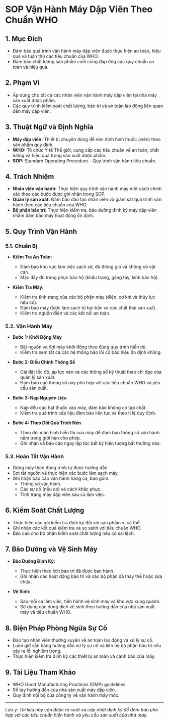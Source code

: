# SOP Vận Hành Máy Dập Viên Theo Chuẩn WHO

## 1. Mục Đích
- Đảm bảo quá trình vận hành máy dập viên được thực hiện an toàn, hiệu quả và tuân thủ các tiêu chuẩn của WHO.
- Đảm bảo chất lượng sản phẩm cuối cùng đáp ứng các quy chuẩn an toàn và hiệu quả.

## 2. Phạm Vi
- Áp dụng cho tất cả các nhân viên vận hành máy dập viên tại nhà máy sản xuất dược phẩm.
- Các quy trình kiểm soát chất lượng, bảo trì và an toàn lao động liên quan đến máy dập viên.

## 3. Thuật Ngữ và Định Nghĩa
- **Máy dập viên:** Thiết bị chuyên dùng để nén định hình thuốc (viên) theo sản phẩm quy định.
- **WHO:** Tổ chức Y tế Thế giới, cung cấp các tiêu chuẩn về an toàn, chất lượng và hiệu quả trong sản xuất dược phẩm.
- **SOP:** Standard Operating Procedure – Quy trình vận hành tiêu chuẩn.

## 4. Trách Nhiệm
- **Nhân viên vận hành:** Thực hiện quy trình vận hành máy một cách chính xác theo các bước được ghi nhận trong SOP.
- **Quản lý sản xuất:** Đảm bảo đào tạo nhân viên và giám sát quá trình vận hành theo các tiêu chuẩn của WHO.
- **Bộ phận bảo trì:** Thực hiện kiểm tra, bảo dưỡng định kỳ máy dập viên nhằm đảm bảo máy hoạt động ổn định.

## 5. Quy Trình Vận Hành

### 5.1. Chuẩn Bị
- **Kiểm Tra An Toàn:**
  - Đảm bảo khu vực làm việc sạch sẽ, đủ thông gió và không có vật cản.
  - Mặc đầy đủ trang phục bảo hộ (khẩu trang, găng tay, kính bảo hộ).

- **Kiểm Tra Máy:**
  - Kiểm tra tình trạng của các bộ phận máy (điện, cơ khí và thủy lực nếu có).
  - Đảm bảo máy được làm sạch từ bụi bẩn và các chất thải sản xuất.
  - Kiểm tra nguồn điện và các kết nối an toàn.

### 5.2. Vận Hành Máy
- **Bước 1: Khởi Động Máy**
  - Bật nguồn và đợi máy khởi động theo đúng quy trình hiển thị.
  - Kiểm tra xem tất cả các hệ thống báo lỗi có báo hiệu ổn định không.

- **Bước 2: Điều Chỉnh Thông Số**
  - Cài đặt tốc độ, áp lực nén và các thông số kỹ thuật theo chỉ đạo của quản lý sản xuất.
  - Đảm bảo các thông số này phù hợp với các tiêu chuẩn WHO và yêu cầu sản xuất.

- **Bước 3: Nạp Nguyên Liệu**
  - Nạp đều các hạt thuốc vào máy, đảm bảo không có tạp chất.
  - Kiểm tra quá trình cấp liệu đảm bảo liên tục và theo tỉ lệ quy định.

- **Bước 4: Theo Dõi Quá Trình Nén**
  - Theo dõi màn hình hiển thị của máy để đảm bảo thông số vận hành nằm trong giới hạn cho phép.
  - Ghi nhận và báo cáo ngay lập tức bất kỳ hiện tượng bất thường nào.

### 5.3. Hoàn Tất Vận Hành
- Dừng máy theo đúng trình tự được hướng dẫn.
- Sơt tắt nguồn và thực hiện các bước làm sạch máy.
- Ghi nhận báo cáo vận hành hàng ca, bao gồm:
  - Thông số vận hành.
  - Các sự cố (nếu có) và cách khắc phục.
  - Tình trạng máy dập viên sau ca làm việc.

## 6. Kiểm Soát Chất Lượng
- Thực hiện các bài kiểm tra định kỳ đối với sản phẩm vi cá thể.
- Ghi nhận các kết quả kiểm tra và so sánh với tiêu chuẩn WHO.
- Báo cáo cho bộ phận kiểm soát chất lượng nếu có sai lệch.

## 7. Bảo Dưỡng và Vệ Sinh Máy
- **Bảo Dưỡng Định Kỳ:**
  - Thực hiện theo lịch bảo trì đã được ban hành.
  - Ghi nhận các hoạt động bảo trì và các bộ phận đã thay thế hoặc sửa chữa.

- **Vệ Sinh:**
  - Sau mỗi ca làm việc, tiến hành vệ sinh máy và khu vực xung quanh.
  - Sử dụng các dung dịch vệ sinh theo hướng dẫn của nhà sản xuất máy và tiêu chuẩn WHO.

## 8. Biện Pháp Phòng Ngừa Sự Cố
- Đào tạo nhân viên thường xuyên về an toàn lao động và xử lý sự cố.
- Luôn giữ sẵn bảng hướng dẫn xử lý sự cố và liên hệ bộ phận bảo trì nếu xảy ra lỗi nghiêm trọng.
- Thực hiện kiểm tra định kỳ các thiết bị an toàn và cảnh báo của máy.

## 9. Tài Liệu Tham Khảo
- WHO Good Manufacturing Practices (GMP) guidelines.
- Sổ tay hướng dẫn của nhà sản xuất máy dập viên.
- Quy định nội bộ của công ty về vận hành máy móc.

---

*Lưu ý: Tài liệu này cần được rà soát và cập nhật định kỳ để đảm bảo phù hợp với các tiêu chuẩn hiện hành và yêu cầu sản xuất của nhà máy.*
